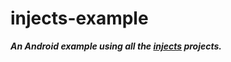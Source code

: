 injects-example
===============

***An Android example using all the [injects](//github.com/stephanenicolas/injects) projects.***
